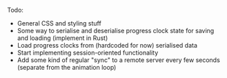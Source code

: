 Todo:

- General CSS and styling stuff
- Some way to serialise and deserialise progress clock state for saving and loading (implement in Rust)
- Load progress clocks from (hardcoded for now) serialised data
- Start implementing session-oriented functionality
- Add some kind of regular "sync" to a remote server every few seconds (separate from the animation loop)


